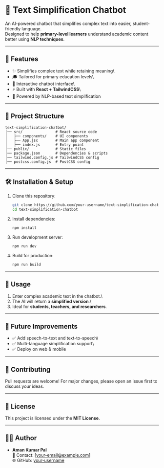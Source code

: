 # 🧠 Text Simplification Chatbot

An AI-powered chatbot that simplifies complex text into easier,
student-friendly language.\
Designed to help **primary-level learners** understand academic content
better using **NLP techniques**.

------------------------------------------------------------------------

## 🚀 Features

-   ✨ Simplifies complex text while retaining meaning\
-   🎓 Tailored for primary education levels\
-   💬 Interactive chatbot interface\
-   ⚡ Built with **React + TailwindCSS**\
-   🤖 Powered by NLP-based text simplification

------------------------------------------------------------------------

## 📂 Project Structure

    text-simplification-chatbot/
    │── src/               # React source code
    │   ├── components/    # UI components
    │   ├── App.jsx        # Main app component
    │   ├── index.js       # Entry point
    │── public/            # Static files
    │── package.json       # Dependencies & scripts
    │── tailwind.config.js # TailwindCSS config
    │── postcss.config.js  # PostCSS config

------------------------------------------------------------------------

## 🛠️ Installation & Setup

1.  Clone this repository:

    ``` bash
    git clone https://github.com/your-username/text-simplification-chatbot.git
    cd text-simplification-chatbot
    ```

2.  Install dependencies:

    ``` bash
    npm install
    ```

3.  Run development server:

    ``` bash
    npm run dev
    ```

4.  Build for production:

    ``` bash
    npm run build
    ```

------------------------------------------------------------------------

## 📖 Usage

1.  Enter complex academic text in the chatbot.\
2.  The AI will return a **simplified version**.\
3.  Ideal for **students, teachers, and researchers**.

------------------------------------------------------------------------

## 🔮 Future Improvements

-   ✅ Add speech-to-text and text-to-speech\
-   ✅ Multi-language simplification support\
-   ✅ Deploy on web & mobile

------------------------------------------------------------------------

## 🤝 Contributing

Pull requests are welcome! For major changes, please open an issue first
to discuss your ideas.

------------------------------------------------------------------------

## 📜 License

This project is licensed under the **MIT License**.

------------------------------------------------------------------------

## 👨‍💻 Author

-   **Aman Kumar Pal**\
    📧 Contact: \[your-email@example.com\]\
    🌐 GitHub: [your-username](https://github.com/your-username)
